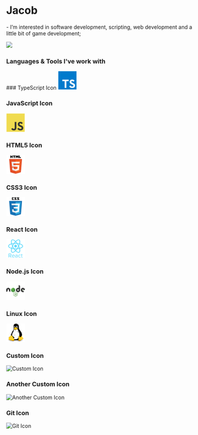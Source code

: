 <h1>Jacob</h1>
- I’m interested in software development, scripting, web development and a little bit of game development;

![](https://leetcard.jacoblin.cool/jsacob?border=0&radius=20) 

<h3>Languages & Tools I've work with</h3>
<div style="width: 100%;">
  ### TypeScript Icon
<img src="https://raw.githubusercontent.com/devicons/devicon/master/icons/typescript/typescript-original.svg" alt="TS Icon" width="50" height="50">

### JavaScript Icon
<img src="https://raw.githubusercontent.com/devicons/devicon/master/icons/javascript/javascript-original.svg" alt="JS Icon" width="50" height="50">

### HTML5 Icon
<img src="https://raw.githubusercontent.com/devicons/devicon/master/icons/html5/html5-original-wordmark.svg" alt="HTML5 Icon" width="50" height="50">

### CSS3 Icon
<img src="https://raw.githubusercontent.com/devicons/devicon/master/icons/css3/css3-original-wordmark.svg" alt="CSS3 Icon" width="50" height="50">

### React Icon
<img src="https://raw.githubusercontent.com/devicons/devicon/master/icons/react/react-original-wordmark.svg" alt="React Icon" width="50" height="50">

### Node.js Icon
<img src="https://raw.githubusercontent.com/devicons/devicon/master/icons/nodejs/nodejs-original-wordmark.svg" alt="Node.js Icon" width="50" height="50">

### Linux Icon
<img src="https://raw.githubusercontent.com/devicons/devicon/master/icons/linux/linux-original.svg" alt="Linux Icon" width="50" height="50">

### Custom Icon
<img src="https://camo.githubusercontent.com/52643e404ca1a1d90beb0095ebddda4b16b8c30dfcfeb5d42355a2df037c7c8e/68747470733a2f2f7777772e766563746f726c6f676f2e7a6f6e652f6c6f676f732f7461696c77696e646373732f7461696c77696e646373732d69636f6e2e737667" alt="Custom Icon" width="50" height="50">

### Another Custom Icon
<img src="https://camo.githubusercontent.com/11cd9dd9ccf8dd838dc3989602b98a9b5aa5420746bdd1a0ae95ce475f4f0b3e/68747470733a2f2f796f757465616d2e696f2f626c6f672f77702d636f6e74656e742f75706c6f6164732f323032322f30342f657870726573736a735f6c6f676f2e706e67" alt="Another Custom Icon" width="50" height="50">

### Git Icon
<img src="https://camo.githubusercontent.com/ff5301ef7472dbdf522b776167a8af8c326299fe8175e53f6b052bbcc04533e3/68747470733a2f2f7777772e766563746f726c6f676f2e7a6f6e652f6c6f676f732f6769742d73636d2f6769742d73636d2d69636f6e2e737667" alt="Git Icon" width="50" height="50">
</div>
